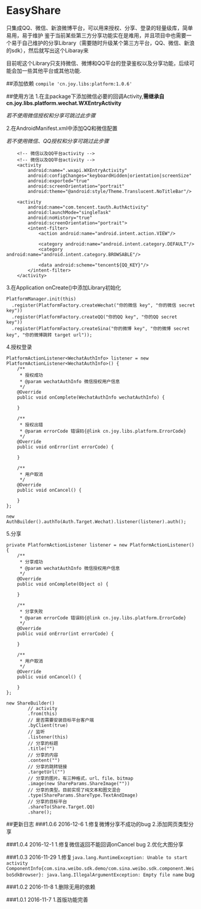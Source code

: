 # EasyShare
只集成QQ、微信、新浪微博平台，可以用来授权、分享、登录的轻量级库，简单易用，易于维护
鉴于当前某些第三方分享功能实在是难用，并且项目中也需要一个易于自己维护的分享Library（需要随时升级某个第三方平台，QQ、微信、新浪的sdk），然后就写出这个Libaray来

目前呢这个Library只支持微信、微博和QQ平台的登录鉴权以及分享功能，后续可能会加一些其他平台或其他功能.

##添加依赖
`compile 'cn.joy.libs:platform:1.0.6'`

##使用方法
1.在主package下添加微信必要的回调Activity,**需继承自cn.joy.libs.platform.wechat.WXEntryActivity**

  _若不使用微信授权和分享可跳过此步骤_

2.在AndroidManifest.xml中添加QQ和微信配置

  _若不使用微信、QQ授权和分享可跳过此步骤_

<!-- 微信以及QQ平台activity -->
        <!-- 微信以及QQ平台activity -->
        <!-- 微信以及QQ平台activity -->
        <activity
            android:name=".wxapi.WXEntryActivity"
            android:configChanges="keyboardHidden|orientation|screenSize"
            android:exported="true"
            android:screenOrientation="portrait"
            android:theme="@android:style/Theme.Translucent.NoTitleBar"/>

        <activity
            android:name="com.tencent.tauth.AuthActivity"
            android:launchMode="singleTask"
            android:noHistory="true"
            android:screenOrientation="portrait">
            <intent-filter>
                <action android:name="android.intent.action.VIEW"/>

                <category android:name="android.intent.category.DEFAULT"/>
                <category android:name="android.intent.category.BROWSABLE"/>

                <data android:scheme="tencent${QQ_KEY}"/>
            </intent-filter>
        </activity>

3.在Application onCreate()中添加Library初始化

    PlatformManager.init(this)
 	  .register(PlatformFactory.createWechat("你的微信 key", "你的微信 secret key"))
 	  .register(PlatformFactory.createQQ("你的QQ key", "你的QQ secret key"))
 	  .register(PlatformFactory.createSina("你的微博 key", "你的微博 secret key", "你的微博跳转 target url"));

4.授权登录

    PlatformActionListener<WechatAuthInfo> listener = new PlatformActionListener<WechatAuthInfo>() {
        /**
         * 授权成功
         * @param wechatAuthInfo 微信授权用户信息
         */
        @Override
        public void onComplete(WechatAuthInfo wechatAuthInfo) {
    
        }
    
        /**
         * 授权出错
         * @param errorCode 错误码{@link cn.joy.libs.platform.ErrorCode}
         */
        @Override
        public void onError(int errorCode) {
    
        }
    
        /**
         * 用户取消
         */
        @Override
        public void onCancel() {
    
        }
    };
		
    new AuthBuilder().authTo(Auth.Target.Wechat).listener(listener).auth();

5.分享

    private PlatformActionListener listener = new PlatformActionListener() {
	    /**
    	 * 分享成功
    	 * @param wechatAuthInfo 微信授权用户信息
    	 */
		@Override
		public void onComplete(Object o) {
	
		}

        /**
    	 * 分享失败
    	 * @param errorCode 错误码{@link cn.joy.libs.platform.ErrorCode}
    	 */
		@Override
		public void onError(int errorCode) {
			
		}
		
		/**
		 * 用户取消
		 */
		@Override
		public void onCancel() {
			
		}
	};
	
    new ShareBuilder()
            // activity
            .from(this)
            // 是否需要安装目标平台客户端
            .byClient(true)
            // 监听
            .listener(this)
            // 分享的标题
            .title("")
            // 分享的内容
            .content("")
            // 分享的跳转链接
            .targetUrl("")
            // 分享的图片。有三种格式，url、file、bitmap
            .image(new ShareParams.ShareImage(""))
            // 分享的类型。目前实现了纯文本和图文混合
            .type(ShareParams.ShareType.TextAndImage)
            // 分享的目标平台
            .shareTo(Share.Target.QQ)
            .share();


##更新日志
###1.0.6   2016-12-6
1.修复微博分享不成功的bug
2.添加网页类型分享

###1.0.4  2016-12-1
1.修复微信返回不能回调onCancel bug
2.优化大图分享

###1.0.3  2016-11-29
1.修复`java.lang.RuntimeException: Unable to start activity ComponentInfo{com.sina.weibo.sdk.demo/com.sina.weibo.sdk.component.WeiboSdkBrowser}: java.lang.IllegalArgumentException: Empty file name` bug

###1.0.2  2016-11-8
1.删除无用的依赖

###1.0.1  2016-11-7
1.首版功能完善
